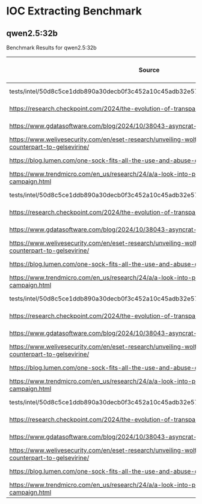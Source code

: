# IOC Extracting Benchmark

## qwen2.5:32b

Benchmark Results for qwen2.5:32b                                                                                   
                                                                                                                                                                                                       
| Source                                                                                                           | Scraped Size | Chunk Size | Chunk Overlap | Total Inference Time |         Score |
|------------------------------------------------------------------------------------------------------------------|--------------|------------|---------------|----------------------|---------------|
| tests/intel/50d8c5ce1ddb890a30decb0f3c452a10c45adb32e57c65ec519441b16ded1655.pdf                                 |        12826 |       2400 |           200 |            222.63 s. |  27/50 54.00% |
| https://research.checkpoint.com/2024/the-evolution-of-transparent-tribes-new-malware/                            |        23591 |       2400 |           200 |            464.49 s. |  34/56 60.71% |
| https://www.gdatasoftware.com/blog/2024/10/38043-asyncrat-bitbucket                                              |         8559 |       2400 |           200 |             58.86 s. |  15/19 78.95% |
| https://www.welivesecurity.com/en/eset-research/unveiling-wolfsbane-gelsemiums-linux-counterpart-to-gelsevirine/ |        26668 |       2400 |           200 |            253.30 s. |  44/48 91.67% |
| https://blog.lumen.com/one-sock-fits-all-the-use-and-abuse-of-the-nsocks-botnet/                                 |        19714 |       2400 |           200 |             87.13 s. |    5/9 55.56% |
| https://www.trendmicro.com/en_us/research/24/a/a-look-into-pikabot-spam-wave-campaign.html                       |        12895 |       2400 |           200 |            118.27 s. |  22/29 75.86% |
| tests/intel/50d8c5ce1ddb890a30decb0f3c452a10c45adb32e57c65ec519441b16ded1655.pdf                                 |        12826 |       2400 |           300 |            207.35 s. |  32/50 64.00% |
| https://research.checkpoint.com/2024/the-evolution-of-transparent-tribes-new-malware/                            |        23591 |       2400 |           300 |            491.28 s. |  34/56 60.71% |
| https://www.gdatasoftware.com/blog/2024/10/38043-asyncrat-bitbucket                                              |         8559 |       2400 |           300 |             70.40 s. |  18/19 94.74% |
| https://www.welivesecurity.com/en/eset-research/unveiling-wolfsbane-gelsemiums-linux-counterpart-to-gelsevirine/ |        26668 |       2400 |           300 |            254.82 s. |  43/48 89.58% |
| https://blog.lumen.com/one-sock-fits-all-the-use-and-abuse-of-the-nsocks-botnet/                                 |        19714 |       2400 |           300 |             75.81 s. |   9/9 100.00% |
| https://www.trendmicro.com/en_us/research/24/a/a-look-into-pikabot-spam-wave-campaign.html                       |        12895 |       2400 |           300 |            118.30 s. |  22/29 75.86% |
| tests/intel/50d8c5ce1ddb890a30decb0f3c452a10c45adb32e57c65ec519441b16ded1655.pdf                                 |        12826 |       2600 |           200 |            234.14 s. | 50/50 100.00% |
| https://research.checkpoint.com/2024/the-evolution-of-transparent-tribes-new-malware/                            |        23591 |       2600 |           200 |            331.11 s. |  51/56 91.07% |
| https://www.gdatasoftware.com/blog/2024/10/38043-asyncrat-bitbucket                                              |         8559 |       2600 |           200 |             62.01 s. |  16/19 84.21% |
| https://www.welivesecurity.com/en/eset-research/unveiling-wolfsbane-gelsemiums-linux-counterpart-to-gelsevirine/ |        26668 |       2600 |           200 |            207.16 s. |  44/48 91.67% |
| https://blog.lumen.com/one-sock-fits-all-the-use-and-abuse-of-the-nsocks-botnet/                                 |        19714 |       2600 |           200 |             67.19 s. |    8/9 88.89% |
| https://www.trendmicro.com/en_us/research/24/a/a-look-into-pikabot-spam-wave-campaign.html                       |        12895 |       2600 |           200 |            107.26 s. |  26/29 89.66% |
| tests/intel/50d8c5ce1ddb890a30decb0f3c452a10c45adb32e57c65ec519441b16ded1655.pdf                                 |        12826 |       2600 |           300 |            221.80 s. |  27/50 54.00% |
| https://research.checkpoint.com/2024/the-evolution-of-transparent-tribes-new-malware/                            |        23591 |       2600 |           300 |            333.31 s. |  51/56 91.07% |
| https://www.gdatasoftware.com/blog/2024/10/38043-asyncrat-bitbucket                                              |         8559 |       2600 |           300 |            127.71 s. |  16/19 84.21% |
| https://www.welivesecurity.com/en/eset-research/unveiling-wolfsbane-gelsemiums-linux-counterpart-to-gelsevirine/ |        26668 |       2600 |           300 |            206.63 s. |  44/48 91.67% |
| https://blog.lumen.com/one-sock-fits-all-the-use-and-abuse-of-the-nsocks-botnet/                                 |        19714 |       2600 |           300 |             80.61 s. |   9/9 100.00% |
| https://www.trendmicro.com/en_us/research/24/a/a-look-into-pikabot-spam-wave-campaign.html                       |        12895 |       2600 |           300 |            107.11 s. |  26/29 89.66% |